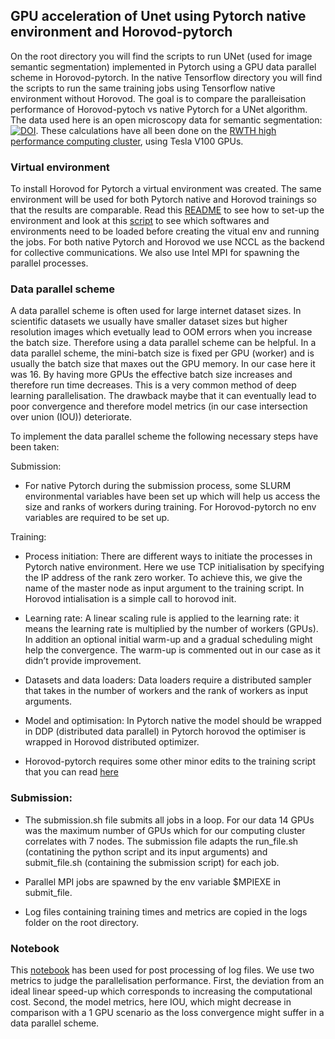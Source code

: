 ## GPU acceleration of Unet using Pytorch native environment and Horovod-pytorch

On the root directory you will find the scripts to run UNet (used for image semantic segmentation) implemented in Pytorch using a GPU data parallel scheme in Horovod-pytorch. In the native Tensorflow directory you will find the scripts to run the same training jobs using Tensorflow native environment without Horovod. The goal is to compare the paralleisation performance of Horovod-pytoch vs native Pytorch for a UNet algorithm. The data used here is an open microscopy data for semantic segmentation: [![DOI](https://zenodo.org/badge/DOI/10.5281/zenodo.7639190.svg)](https://doi.org/10.5281/zenodo.7639190). These calculations have all been done on the [RWTH high performance computing cluster](https://help.itc.rwth-aachen.de/), using Tesla V100 GPUs. 

### Virtual environment

To install Horovod for Pytorch a virtual environment was created. The same environment will be used for both Pytorch native and Horovod trainings so that the results are comparable. Read this [README](./environments/README.md) to see how to set-up the environment and look at this [script](./load_env_rpcky.sh) to see which softwares and environments need to be loaded before creating the vitual env and running the jobs. For both native Pytorch and Horovod we use NCCL as the backend for collective communications. We also use Intel MPI for spawning the parallel processes.

### Data parallel scheme

A data parallel scheme is often used for large internet dataset sizes. In scientific datasets we usually have smaller dataset sizes but higher resolution images which evetually lead to OOM errors when you increase the batch size. Therefore using a data parallel scheme can be helpful. In a data parallel scheme, the mini-batch size is fixed per GPU (worker) and is usually the batch size that maxes out the GPU memory. In our case here it was 16. By having more GPUs the effective batch size increases and therefore run time decreases. This is a very common method of deep learning parallelisation. The drawback maybe that it can eventually lead to poor convergence and therefore model metrics (in our case intersection over union (IOU)) deteriorate. 

To implement the data parallel scheme the following necessary steps have been taken:

Submission:

- For native Pytorch during the submission process, some SLURM environmental variables have been set up which will help us access the size and ranks of workers during training. For Horovod-pytorch no env variables are required to be set up.

Training:

- Process initiation: There are different ways to initiate the processes in Pytorch native environment. Here we use TCP initialisation by specifying the IP address of the rank zero worker. To achieve this, we give the name of the master node as input argument to the training script. In Horovod intialisation is a simple call to horovod init. 
  
- Learning rate: A linear scaling rule is applied to the learning rate: it means the learning rate is multiplied by the number of workers (GPUs). In addition an optional initial warm-up and a gradual scheduling might help the convergence. The warm-up is commented out in our case as it didn’t provide improvement.
  
- Datasets and data loaders: Data loaders require a distributed sampler that takes in the number of workers and the rank of workers as input arguments.
  
- Model and optimisation: In Pytorch native the model should be wrapped in DDP (distributed data parallel) in Pytorch horovod the optimiser is wrapped in Horovod distributed optimizer.

- Horovod-pytorch requires some other minor edits to the training script that you can read [here](https://horovod.readthedocs.io/en/latest/pytorch.html)

### Submission: 

- The submission.sh file submits all jobs in a loop. For our data 14 GPUs was the maximum number of GPUs which for our computing cluster correlates with 7 nodes. The submission file adapts the run_file.sh (contatining the python script and its input arguments) and submit_file.sh (containing the submission script) for each job.
  
- Parallel MPI jobs are spawned by the env variable $MPIEXE in submit_file.
  
- Log files containing training times and metrics are copied in the logs folder on the root directory.

### Notebook

This [notebook](./notebooks/Loss_curves.ipynb) has been used for post processing of log files. We use two metrics to judge the parallelisation performance. First, the deviation from an ideal linear speed-up which corresponds to increasing the computational cost. Second, the model metrics, here IOU, which might decrease in comparison with a 1 GPU scenario as the loss convergence might suffer in a data parallel scheme.



